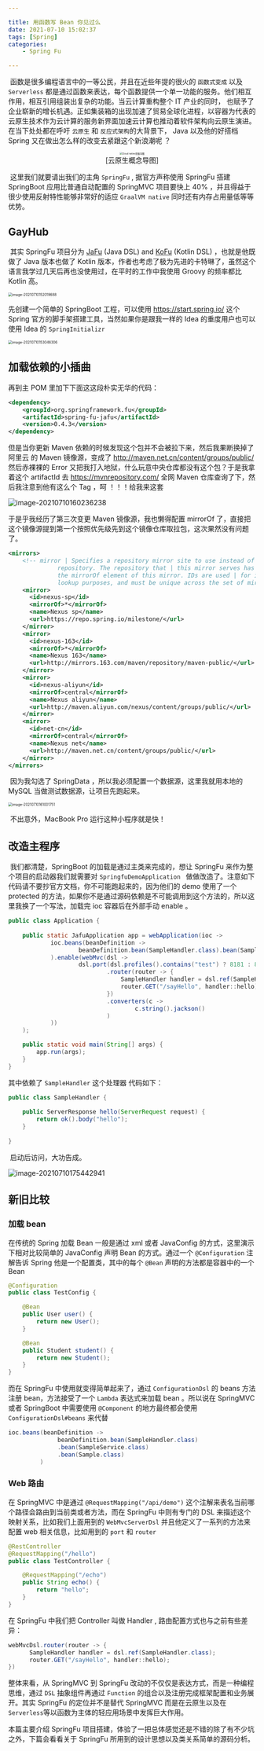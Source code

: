 ```yaml
---

title: 用函数写 Bean 你见过么
date: 2021-07-10 15:02:37
tags: [Spring]
categories:
	- Spring Fu

---
```




​	函数是很多编程语言中的一等公民，并且在近些年提的很火的 `函数式变成` 以及 `Serverless` 都是通过函数来表达，每个函数提供一个单一功能的服务。他们相互作用，相互引用组装出复杂的功能。当云计算重构整个 IT 产业的同时， 也赋予了企业崭新的增长机遇。正如集装箱的出现加速了贸易全球化进程，以容器为代表的云原生技术作为云计算的服务新界面加速云计算也推动着软件架构向云原生演进。在当下处处都在呼吁 `云原生` 和 `反应式架构`的大背景下， Java 以及他的好搭档 Spring 又在做出怎么样的改变去紧跟这个新浪潮呢 ？



<center> <img src="https://lwen-pic.oss-cn-beijing.aliyuncs.com/cloud-native-architecutre-mindnode-20210710150004646.jpg" alt="Cloud native思维导图" style="zoom: 33%;" /></center>
  <center> [云原生概念导图] </center>



​	这里我们就要请出我们的主角 `SpringFu` , 据官方声称使用 SpringFu 搭建 SpringBoot 应用比普通自动配置的 SpringMVC 项目要快上 40% ，并且得益于很少使用反射特性能够非常好的适应 `GraalVM native` 同时还有内存占用量低等等优势。



##  GayHub 

​		其实 SpringFu 项目分为  [JaFu](https://github.com/spring-projects-experimental/spring-fu/tree/main/jafu) (Java DSL) and [KoFu](https://github.com/spring-projects-experimental/spring-fu/tree/main/kofu) (Kotlin DSL) ，也就是他既做了 Java 版本也做了 Kotlin 版本，作者也考虑了极为先进的卡特琳了，虽然这个语言我学过几天后再也没使用过，在平时的工作中我使用 Groovy 的频率都比 Kotlin 高。

<img src="https://lwen-pic.oss-cn-beijing.aliyuncs.com/image-20210710152019688.png" alt="image-20210710152019688" style="zoom: 50%;" />



先创建一个简单的 SpringBoot 工程，可以使用 https://start.spring.io/  这个 Spring 官方的脚手架搭建工具，当然如果你是跟我一样的 Idea 的重度用户也可以使用 Idea 的 `SpringInitializr` 

<img src="https://lwen-pic.oss-cn-beijing.aliyuncs.com/image-20210710153046306.png" alt="image-20210710153046306" style="zoom:50%;" />



## 加载依赖的小插曲

再到主 POM 里加下下面这这段朴实无华的代码：

```xml
<dependency>
    <groupId>org.springframework.fu</groupId>
    <artifactId>spring-fu-jafu</artifactId>
    <version>0.4.3</version>
</dependency>
```

但是当你更新 Maven 依赖的时候发现这个包并不会被拉下来，然后我果断换掉了 阿里云  的 Maven 镜像源，变成了 http://maven.net.cn/content/groups/public/ 然后赤裸裸的 Error 又把我打入地狱，什么玩意中央仓库都没有这个包？于是我拿着这个 artifactId 去 https://mvnrepository.com/ 全网 Maven 仓库查询了下，然后我注意到他有这么个 Tag ，呵 ！！！给我来这套

![image-20210710160236238](https://lwen-pic.oss-cn-beijing.aliyuncs.com/image-20210710160236238.png)



于是乎我经历了第三次变更 Maven 镜像源，我也懒得配置 mirrorOf 了，直接把这个镜像源提到第一个按照优先级先到这个镜像仓库取拉包，这次果然没有问题了。

```xml
<mirrors>  
    <!-- mirror | Specifies a repository mirror site to use instead of a given   
              repository. The repository that | this mirror serves has an ID that matches   
              the mirrorOf element of this mirror. IDs are used | for inheritance and direct   
              lookup purposes, and must be unique across the set of mirrors. | -->
    <mirror>
      <id>nexus-sp</id>
      <mirrorOf>*</mirrorOf>
      <name>Nexus sp</name>
      <url>https://repo.spring.io/milestone/</url>
    </mirror>
    <mirror>
      <id>nexus-163</id>
      <mirrorOf>*</mirrorOf>
      <name>Nexus 163</name>
      <url>http://mirrors.163.com/maven/repository/maven-public/</url>
    </mirror>
    <mirror>
      <id>nexus-aliyun</id>
      <mirrorOf>central</mirrorOf>
      <name>Nexus aliyun</name>
      <url>http://maven.aliyun.com/nexus/content/groups/public/</url>
    </mirror>
    <mirror>  
      <id>net-cn</id>  
      <mirrorOf>central</mirrorOf>  
      <name>Nexus net</name>  
      <url>http://maven.net.cn/content/groups/public/</url>
    </mirror>  
</mirrors>  
```



​	因为我勾选了 SpringData ，所以我必须配置一个数据源，这里我就用本地的 MySQL 当做测试数据源，让项目先跑起来。

<img src="https://lwen-pic.oss-cn-beijing.aliyuncs.com/image-20210710161001751.png" alt="image-20210710161001751" style="zoom: 50%;" />

​	不出意外，MacBook Pro 运行这种小程序就是快！

## 改造主程序



​	我们都清楚，SpringBoot 的加载是通过主类来完成的，想让 SpringFu 来作为整个项目的启动器我们就需要对 `SpringfuDemoApplication ` 做做改造了。注意如下代码请不要抄官方文档，你不可能跑起来的，因为他们的 demo 使用了一个 protected 的方法，如果你不是通过源码依赖是不可能调用到这个方法的，所以这里我换了一个写法，加载完 ioc 容器后在外部手动 enable 。

```java
public class Application {
    
    public static JafuApplication app = webApplication(ioc ->
            ioc.beans(beanDefinition ->
                    beanDefinition.bean(SampleHandler.class).bean(SampleService.class)
            ).enable(webMvc(dsl ->
                    dsl.port(dsl.profiles().contains("test") ? 8181 : 8080)
                            .router(router -> {
                                SampleHandler handler = dsl.ref(SampleHandler.class);
                                router.GET("/sayHello", handler::hello);
                            })
                            .converters(c ->
                                    c.string().jackson()
                            )
            ))
    );

    public static void main(String[] args) {
        app.run(args);
    }
}
```



其中依赖了 `SampleHandler` 这个处理器 代码如下：

```java
public class SampleHandler {
	
	public ServerResponse hello(ServerRequest request) {
		return ok().body("hello");
	}
	
}
```

​	启动后访问，大功告成。



![image-20210710175442941](https://lwen-pic.oss-cn-beijing.aliyuncs.com/image-20210710175442941.png)



## 新旧比较

### 加载 bean



在传统的 Spring 加载 Bean 一般是通过 xml 或者 JavaConfig 的方式，这里演示下相对比较简单的 JavaConfig 声明 Bean 的方式。通过一个 `@Configuration`  注解告诉 Spring 他是一个配置类，其中的每个 `@Bean` 声明的方法都是容器中的一个 Bean

```java
@Configuration
public class TestConfig {

    @Bean
    public User user() {
        return new User();
    }

    @Bean
    public Student student() {
        return new Student();
    }
}
```



而在 SpringFu 中使用就变得简单起来了，通过 `ConfigurationDsl` 的 beans 方法注册 bean，方法接受了一个 `Lambda` 表达式来加载 bean 。所以说在 SpringMVC 或者 SpringBoot 中需要使用 `@Component` 的地方最终都会使用 `ConfigurationDsl#beans` 来代替

```java
ioc.beans(beanDefinition ->
              beanDefinition.bean(SampleHandler.class)
              .bean(SampleService.class)
              .bean(Sample.class)
         )
```



### Web 路由



在 SpringMVC 中是通过 `@RequestMapping("/api/demo")` 这个注解来表名当前哪个路径会路由到当前类或者方法，而在 SpringFu 中则有专门的 DSL 来描述这个映射关系，比如我们上面用到的 `WebMvcServerDsl` 并且他定义了一系列的方法来配置 web 相关信息，比如用到的 `port` 和 `router`

```java
@RestController
@RequestMapping("/hello")
public class TestController {

    @RequestMapping("/echo")
    public String echo() {
        return "hello";
    }
}
```



在 SpringFu 中我们把 Controller 叫做 Handler , 路由配置方式也与之前有些差异：

```java
webMvcDsl.router(router -> {
      SampleHandler handler = dsl.ref(SampleHandler.class);
      router.GET("/sayHello", handler::hello);
})
```



整体来看，从 SpringMVC 到 SpringFu 改动的不仅仅是表达方式，而是一种编程思维，通过 `DSL` 抽象组件再通过 `Function` 的组合以及注册完成框架配置和业务展开。其实 SpringFu 的定位并不是替代 SpringMVC 而是在云原生以及在`Serverless`等以函数为主体的轻应用场景中发挥巨大作用。

本篇主要介绍 SpringFu 项目搭建，体验了一把总体感觉还是不错的除了有不少坑之外，下篇会看看关于 SpringFu 所用到的设计思想以及类关系简单的源码分析。



